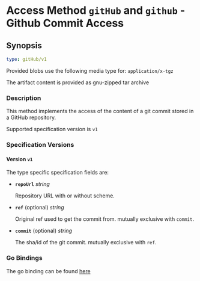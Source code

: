 
# Access Method `gitHub` and `github` - Github Commit Access

## Synopsis

```yaml
type: gitHub/v1
```

Provided blobs use the following media type for: `application/x-tgz`

The artifact content is provided as gnu-zipped tar archive

### Description

This method implements the access of the content of a git commit stored in a
GitHub repository.

Supported specification version is `v1`

### Specification Versions

#### Version `v1`

The type specific specification fields are:

- **`repoUrl`**  *string*

  Repository URL with or without scheme.

- **`ref`** (optional) *string*

  Original ref used to get the commit from. mutually exclusive with `commit`.

- **`commit`** (optional) *string*

  The sha/id of the git commit. mutually exclusive with `ref`.

### Go Bindings

The go binding can be found [here](method.go)
